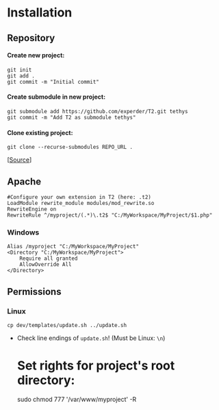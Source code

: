 
Installation
============

Repository
----------

#### Create new project:  
`git init`  
`git add .`  
`git commit -m "Initial commit"`

#### Create submodule in new project:  
`git submodule add https://github.com/experder/T2.git tethys`  
`git commit -m "Add T2 as submodule tethys"`

#### Clone existing project:  
`git clone --recurse-submodules REPO_URL .`

[[Source](http://gitfabian.github.io/Tethys/install.html)]

Apache
------

    #Configure your own extension in T2 (here: .t2)
    LoadModule rewrite_module modules/mod_rewrite.so
    RewriteEngine on
    RewriteRule ^/myproject/(.*)\.t2$ "C:/MyWorkspace/MyProject/$1.php"

### Windows

    Alias /myproject "C:/MyWorkspace/MyProject"
    <Directory "C:/MyWorkspace/MyProject">
        Require all granted
        AllowOverride All
    </Directory>

Permissions
-----------

### Linux

    cp dev/templates/update.sh ../update.sh
* Check line endings of `update.sh`! (Must be Linux: `\n`)


    # Set rights for project's root directory:
    sudo chmod 777 '/var/www/myproject' -R
